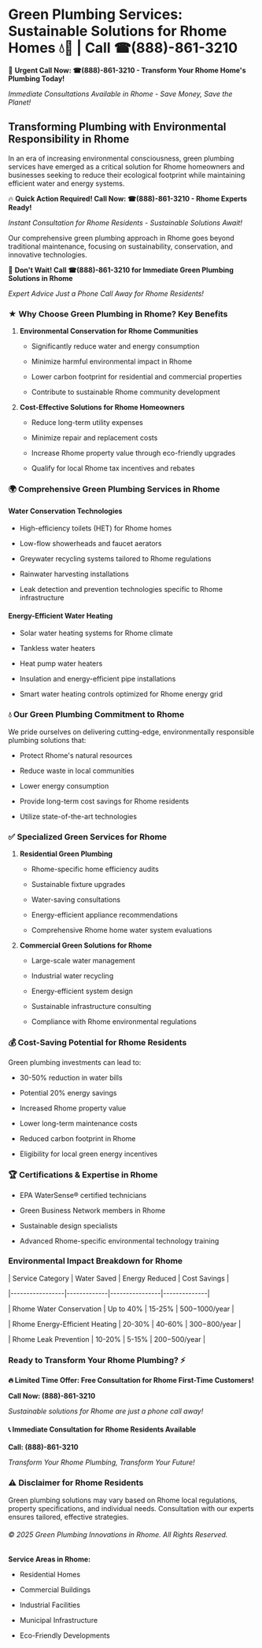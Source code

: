 # Green Plumbing Services: Sustainable Solutions for Rhome Homes 💧🌿 | Call ☎(888)-861-3210

🚨 **Urgent Call Now: ☎(888)-861-3210 - Transform Your Rhome Home's Plumbing Today!**
*Immediate Consultations Available in Rhome - Save Money, Save the Planet!*

## Transforming Plumbing with Environmental Responsibility in Rhome

In an era of increasing environmental consciousness, green plumbing services have emerged as a critical solution for Rhome homeowners and businesses seeking to reduce their ecological footprint while maintaining efficient water and energy systems. 

🔥 **Quick Action Required! Call Now: ☎(888)-861-3210 - Rhome Experts Ready!**
*Instant Consultation for Rhome Residents - Sustainable Solutions Await!*

Our comprehensive green plumbing approach in Rhome goes beyond traditional maintenance, focusing on sustainability, conservation, and innovative technologies.

🚨 **Don't Wait! Call ☎(888)-861-3210 for Immediate Green Plumbing Solutions in Rhome**
*Expert Advice Just a Phone Call Away for Rhome Residents!*

### ★ Why Choose Green Plumbing in Rhome? Key Benefits

1. **Environmental Conservation for Rhome Communities** 
   - Significantly reduce water and energy consumption
   - Minimize harmful environmental impact in Rhome
   - Lower carbon footprint for residential and commercial properties
   - Contribute to sustainable Rhome community development

2. **Cost-Effective Solutions for Rhome Homeowners** 
   - Reduce long-term utility expenses
   - Minimize repair and replacement costs
   - Increase Rhome property value through eco-friendly upgrades
   - Qualify for local Rhome tax incentives and rebates

### 🌍 Comprehensive Green Plumbing Services in Rhome

#### Water Conservation Technologies
- High-efficiency toilets (HET) for Rhome homes
- Low-flow showerheads and faucet aerators
- Greywater recycling systems tailored to Rhome regulations
- Rainwater harvesting installations
- Leak detection and prevention technologies specific to Rhome infrastructure

#### Energy-Efficient Water Heating
- Solar water heating systems for Rhome climate
- Tankless water heaters
- Heat pump water heaters
- Insulation and energy-efficient pipe installations
- Smart water heating controls optimized for Rhome energy grid

### 💧 Our Green Plumbing Commitment to Rhome

We pride ourselves on delivering cutting-edge, environmentally responsible plumbing solutions that:
- Protect Rhome's natural resources
- Reduce waste in local communities
- Lower energy consumption
- Provide long-term cost savings for Rhome residents
- Utilize state-of-the-art technologies

### ✅ Specialized Green Services for Rhome

1. **Residential Green Plumbing**
   - Rhome-specific home efficiency audits
   - Sustainable fixture upgrades
   - Water-saving consultations
   - Energy-efficient appliance recommendations
   - Comprehensive Rhome home water system evaluations

2. **Commercial Green Solutions for Rhome**
   - Large-scale water management
   - Industrial water recycling
   - Energy-efficient system design
   - Sustainable infrastructure consulting
   - Compliance with Rhome environmental regulations

### 💰 Cost-Saving Potential for Rhome Residents

Green plumbing investments can lead to:
- 30-50% reduction in water bills
- Potential 20% energy savings
- Increased Rhome property value
- Lower long-term maintenance costs
- Reduced carbon footprint in Rhome
- Eligibility for local green energy incentives

### 🏆 Certifications & Expertise in Rhome

- EPA WaterSense® certified technicians
- Green Business Network members in Rhome
- Sustainable design specialists
- Advanced Rhome-specific environmental technology training

### Environmental Impact Breakdown for Rhome

| Service Category | Water Saved | Energy Reduced | Cost Savings |
|-----------------|-------------|----------------|--------------|
| Rhome Water Conservation | Up to 40% | 15-25% | $500-$1000/year |
| Rhome Energy-Efficient Heating | 20-30% | 40-60% | $300-$800/year |
| Rhome Leak Prevention | 10-20% | 5-15% | $200-$500/year |

### Ready to Transform Your Rhome Plumbing? ⚡

**🔥 Limited Time Offer: Free Consultation for Rhome First-Time Customers!**

**Call Now: (888)-861-3210**
*Sustainable solutions for Rhome are just a phone call away!*

#### 📞 Immediate Consultation for Rhome Residents Available

**Call: (888)-861-3210**
*Transform Your Rhome Plumbing, Transform Your Future!*

### ⚠️ Disclaimer for Rhome Residents

Green plumbing solutions may vary based on Rhome local regulations, property specifications, and individual needs. Consultation with our experts ensures tailored, effective strategies.

###### © 2025 Green Plumbing Innovations in Rhome. All Rights Reserved.

**Service Areas in Rhome:** 
- Residential Homes
- Commercial Buildings
- Industrial Facilities
- Municipal Infrastructure
- Eco-Friendly Developments
